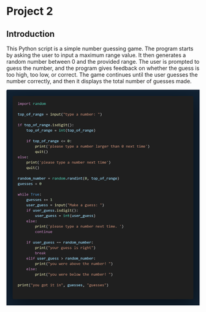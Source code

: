 # Project 2

## Introduction

This Python script is a simple number guessing game. The program starts by asking the user to input a maximum range value. It then generates a random number between 0 and the provided range. The user is prompted to guess the number, and the program gives feedback on whether the guess is too high, too low, or correct. The game continues until the user guesses the number correctly, and then it displays the total number of guesses made.

![alt text](2.png)
